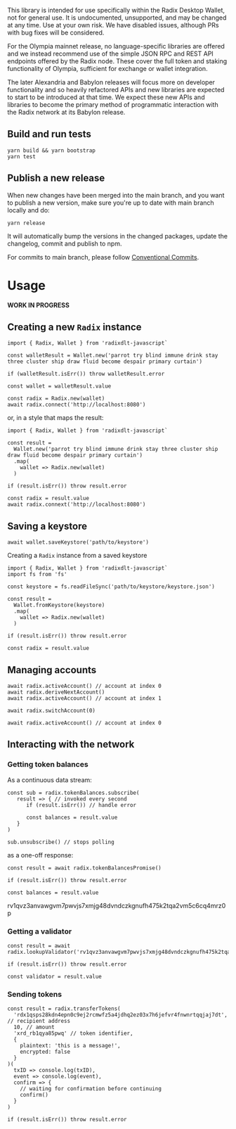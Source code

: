 
This library is intended for use specifically within the Radix Desktop Wallet, not for general use. It is undocumented, unsupported, and may be changed at any time. Use at your own risk.  We have disabled issues, although PRs with bug fixes will be considered.

For the Olympia mainnet release, no language-specific libraries are offered and we instead recommend use of the simple JSON RPC and REST API endpoints offered by the Radix node. These cover the full token and staking functionality of Olympia, sufficient for exchange or wallet integration.

The later Alexandria and Babylon releases will focus more on developer functionality and so heavily refactored APIs and new libraries are expected to start to be introduced at that time. We expect these new APIs and libraries to become the primary method of programmatic interaction with the Radix network at its Babylon release.

## Build and run tests

```
yarn build && yarn bootstrap
yarn test
```

## Publish a new release

When new changes have been merged into the main branch, and you want to publish a new version, make sure you're up to date with main branch locally and do:

```
yarn release
```

It will automatically bump the versions in the changed packages, update the changelog, commit and publish to npm.

For commits to main branch, please follow [Conventional Commits](https://www.conventionalcommits.org/en/v1.0.0/).


# Usage
**WORK IN PROGRESS**

## Creating a new `Radix` instance

```
import { Radix, Wallet } from 'radixdlt-javascript` 

const walletResult = Wallet.new('parrot try blind immune drink stay three cluster ship draw fluid become despair primary curtain')

if (walletResult.isErr()) throw walletResult.error

const wallet = walletResult.value

const radix = Radix.new(wallet)
await radix.connect('http://localhost:8080')
```

or, in a style that maps the result:

```
import { Radix, Wallet } from 'radixdlt-javascript` 

const result =
  Wallet.new('parrot try blind immune drink stay three cluster ship draw fluid become despair primary curtain')
  .map(
    wallet => Radix.new(wallet)
  )

if (result.isErr()) throw result.error

const radix = result.value
await radix.connext('http://localhost:8080')
```


## Saving a keystore

```
await wallet.saveKeystore('path/to/keystore')
```


Creating a `Radix` instance from a saved keystore

```
import { Radix, Wallet } from 'radixdlt-javascript`
import fs from 'fs'

const keystore = fs.readFileSync('path/to/keystore/keystore.json')

const result =
  Wallet.fromKeystore(keystore)
  .map(
    wallet => Radix.new(wallet)
  )

if (result.isErr()) throw result.error

const radix = result.value
```


## Managing accounts

```
await radix.activeAccount() // account at index 0
await radix.deriveNextAccount()
await radix.activeAccount() // account at index 1

await radix.switchAccount(0)

await radix.activeAccount() // account at index 0
```


## Interacting with the network

### Getting token balances

As a continuous data stream:

```
const sub = radix.tokenBalances.subscribe(
   result => { // invoked every second
      if (result.isErr()) // handle error

      const balances = result.value
   }
)

sub.unsubscribe() // stops polling
```

as a one-off response:

```
const result = await radix.tokenBalancesPromise()

if (result.isErr()) throw result.error

const balances = result.value
```
rv1qvz3anvawgvm7pwvjs7xmjg48dvndczkgnufh475k2tqa2vm5c6cq4mrz0p

### Getting a validator

```
const result = await radix.lookupValidator('rv1qvz3anvawgvm7pwvjs7xmjg48dvndczkgnufh475k2tqa2vm5c6cq4mrz0p')

if (result.isErr()) throw result.error

const validator = result.value
```

### Sending tokens

```
const result = radix.transferTokens(
  'rdx1qsps28kdn4epn0c9ej2rcmwfz5a4jdhq2ez03x7h6jefvr4fnwnrtqqjaj7dt', // recipient address
  10, // amount
  'xrd_rb1qya85pwq' // token identifier,
  {
    plaintext: 'this is a message!',
    encrypted: false
  }
)(
  txID => console.log(txID),
  event => console.log(event),
  confirm => {
    // waiting for confirmation before continuing
    confirm()
  }
)

if (result.isErr()) throw result.error
```





